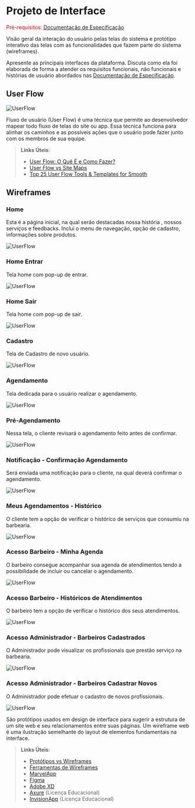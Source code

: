 
# Projeto de Interface

<span style="color:red">Pré-requisitos: <a href="2-Especificação do Projeto.md"> Documentação de Especificação</a></span>

Visão geral da interação do usuário pelas telas do sistema e protótipo interativo das telas com as funcionalidades que fazem parte do sistema (wireframes).

 Apresente as principais interfaces da plataforma. Discuta como ela foi elaborada de forma a atender os requisitos funcionais, não funcionais e histórias de usuário abordados nas <a href="2-Especificação do Projeto.md"> Documentação de Especificação</a>.

## User Flow

![UserFlow](img/USERFLOW_BARBER_APP.jpg)

Fluxo de usuário (User Flow) é uma técnica que permite ao desenvolvedor mapear todo fluxo de telas do site ou app. Essa técnica funciona para alinhar os caminhos e as possíveis ações que o usuário pode fazer junto com os membros de sua equipe.

> **Links Úteis**:
> - [User Flow: O Quê É e Como Fazer?](https://medium.com/7bits/fluxo-de-usu%C3%A1rio-user-flow-o-que-%C3%A9-como-fazer-79d965872534)
> - [User Flow vs Site Maps](http://designr.com.br/sitemap-e-user-flow-quais-as-diferencas-e-quando-usar-cada-um/)
> - [Top 25 User Flow Tools & Templates for Smooth](https://www.mockplus.com/blog/post/user-flow-tools)


## Wireframes

### Home
Esta é a página inicial, na qual serão destacadas nossa história , nossos serviços e feedbacks. Inclui o menu de navegação, opção de cadastro, informações sobre produtos.

![UserFlow](img/HOMEPAGE.jpg)

### Home Entrar
Tela home com pop-up de entrar.

![UserFlow](img/HOMEPAGE_ENTRAR.jpg)

### Home Sair
Tela home com pop-up de sair.

![UserFlow](img/HOMEPAGE_SAIR.jpg)

### Cadastro
Tela de Cadastro de novo usuário.

![UserFlow](img/CADASTRO_USUARIO_CLIENTE.jpg)

### Agendamento 
Tela dedicada para o usuário realizar o agendamento. 

![UserFlow](img/CLIENTE_AGENDAR.jpg)

### Pré-Agendamento 
Nessa tela, o cliente revisará o agendamento feito antes de confirmar. 

![UserFlow](img/CLIENTE_PREAGENDAMENTO.jpg)

### Notificação - Confirmação Agendamento
Será enviada uma notificação para o cliente, na qual deverá confirmar o agendamento. 

![UserFlow](img/CLIENTE_NOTIFICACAO_AGENDAMENTO.jpg)

### Meus Agendamentos - Histórico
O cliente tem a opção de verificar o histórico de serviços que consumiu na barbearia. 

![UserFlow](img/CLIENTE_MEUS_ATENDIMENTOS.jpg)


### Acesso Barbeiro - Minha Agenda
O barbeiro consegue acompanhar sua agenda de atendimentos tendo a possibilidade de incluir ou cancelar o agendamento.

![UserFlow](img/BARBEIRO_AGENDA.jpg)


### Acesso Barbeiro - Históricos de Atendimentos
O barbeiro tem a opção de verificar o histórico dos seus atendimentos.

![UserFlow](img/BARBEIRO_HIST_ATENDIMENTOS.jpg)

### Acesso Administrador - Barbeiros Cadastrados
O Administrador pode visualizar os profissionais que prestão serviço na barbearia.

![UserFlow](img/ADM_BARBEIRO.jpg)

### Acesso Administrador - Barbeiros Cadastrar Novos
O Administrador pode efetuar o cadastro de novos profissionais.

![UserFlow](img/ADM_BARBEIRO_CADASTRO.jpg)


São protótipos usados em design de interface para sugerir a estrutura de um site web e seu relacionamentos entre suas páginas. Um wireframe web é uma ilustração semelhante do layout de elementos fundamentais na interface.
 
> **Links Úteis**:
> - [Protótipos vs Wireframes](https://www.nngroup.com/videos/prototypes-vs-wireframes-ux-projects/)
> - [Ferramentas de Wireframes](https://rockcontent.com/blog/wireframes/)
> - [MarvelApp](https://marvelapp.com/developers/documentation/tutorials/)
> - [Figma](https://www.figma.com/)
> - [Adobe XD](https://www.adobe.com/br/products/xd.html#scroll)
> - [Axure](https://www.axure.com/edu) (Licença Educacional)
> - [InvisionApp](https://www.invisionapp.com/) (Licença Educacional)

